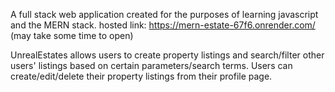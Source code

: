 A full stack web application created for the purposes of learning javascript and the MERN stack.
hosted link: https://mern-estate-67f6.onrender.com/ (may take some time to open)

UnrealEstates allows users to create property listings and search/filter other users' listings based on certain parameters/search terms.
Users can create/edit/delete their property listings from their profile page.  
